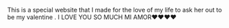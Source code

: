 This is a special website that I made for the love of my life to ask her out to be my valentine . I LOVE YOU SO MUCH MI AMOR❤️❤️❤️❤️
